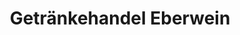 ---
title: "Getränkehandel Eberwein"
url: /eningen-unter-achalm/getraenkehandel-eberwein/
shop: Spirituosen
---